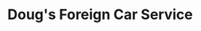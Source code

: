 ---
title: "Doug's Foreign Car Service"
url: /mamaroneck/dougs-foreign-car-service/
shop: car repair
---